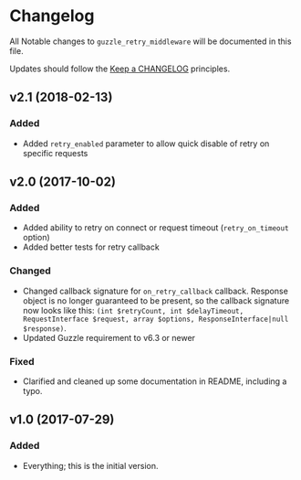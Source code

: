 # Changelog

All Notable changes to `guzzle_retry_middleware` will be documented in this file.

Updates should follow the [Keep a CHANGELOG](http://keepachangelog.com/) principles.

## v2.1 (2018-02-13)

### Added
- Added `retry_enabled` parameter to allow quick disable of retry on specific requests

## v2.0 (2017-10-02)

### Added
- Added ability to retry on connect or request timeout (`retry_on_timeout` option)
- Added better tests for retry callback

### Changed
- Changed callback signature for `on_retry_callback` callback.  Response object is no longer guaranteed to be present,
  so the callback signature now looks like this: 
  `(int $retryCount, int $delayTimeout, RequestInterface $request, array $options, ResponseInterface|null $response)`.
- Updated Guzzle requirement to v6.3 or newer

### Fixed
- Clarified and cleaned up some documentation in README, including a typo.

## v1.0 (2017-07-29)

### Added
- Everything; this is the initial version.
